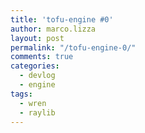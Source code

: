 ```yaml
---
title: 'tofu-engine #0'
author: marco.lizza
layout: post
permalink: "/tofu-engine-0/"
comments: true
categories: 
  - devlog
  - engine
tags: 
  - wren
  - raylib
---
```

